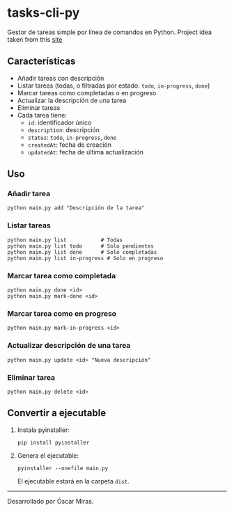 # tasks-cli-py

Gestor de tareas simple por línea de comandos en Python.
Project idea taken from this [site](https://roadmap.sh/projects/task-tracker)

## Características
- Añadir tareas con descripción
- Listar tareas (todas, o filtradas por estado: `todo`, `in-progress`, `done`)
- Marcar tareas como completadas o en progreso
- Actualizar la descripción de una tarea
- Eliminar tareas
- Cada tarea tiene:
  - `id`: identificador único
  - `description`: descripción
  - `status`: `todo`, `in-progress`, `done`
  - `createdAt`: fecha de creación
  - `updatedAt`: fecha de última actualización

## Uso

### Añadir tarea
```
python main.py add "Descripción de la tarea"
```

### Listar tareas
```
python main.py list           # Todas
python main.py list todo      # Solo pendientes
python main.py list done      # Solo completadas
python main.py list in-progress # Solo en progreso
```

### Marcar tarea como completada
```
python main.py done <id>
python main.py mark-done <id>
```

### Marcar tarea como en progreso
```
python main.py mark-in-progress <id>
```

### Actualizar descripción de una tarea
```
python main.py update <id> "Nueva descripción"
```

### Eliminar tarea
```
python main.py delete <id>
```

## Convertir a ejecutable

1. Instala pyinstaller:
   ```
   pip install pyinstaller
   ```
2. Genera el ejecutable:
   ```
   pyinstaller --onefile main.py
   ```
   El ejecutable estará en la carpeta `dist`.

---

Desarrollado por Óscar Miras.
